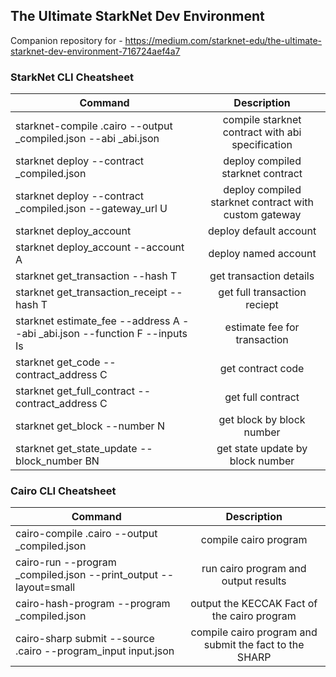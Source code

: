 ## The Ultimate StarkNet Dev Environment
Companion repository for - https://medium.com/starknet-edu/the-ultimate-starknet-dev-environment-716724aef4a7

### StarkNet CLI Cheatsheet
| Command        | Description           |
| ------------- |:-------------:|
| starknet-compile .cairo --output _compiled.json --abi _abi.json | compile starknet contract with abi specification |
| starknet deploy --contract _compiled.json | deploy compiled starknet contract |
| starknet deploy --contract _compiled.json --gateway_url U | deploy compiled starknet contract with custom gateway |
| starknet deploy_account | deploy default account |
| starknet deploy_account --account A | deploy named account |
| starknet get_transaction --hash T | get transaction details |
| starknet get_transaction_receipt --hash T | get full transaction reciept |
| starknet estimate_fee --address A --abi _abi.json --function F --inputs Is | estimate fee for transaction |
| starknet get_code --contract_address C | get contract code |
| starknet get_full_contract --contract_address C | get full contract |
| starknet get_block --number N | get block by block number |
| starknet get_state_update --block_number BN | get state update by block number |


### Cairo CLI Cheatsheet
| Command        | Description           |
| ------------- |:-------------:|
| cairo-compile .cairo --output _compiled.json | compile cairo program |
| cairo-run --program _compiled.json --print_output --layout=small | run cairo program and output results |
| cairo-hash-program --program _compiled.json | output the KECCAK Fact of the cairo program |
| cairo-sharp submit --source .cairo --program_input input.json | compile cairo program and submit the fact to the SHARP |